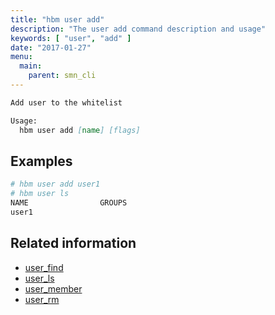```yaml
---
title: "hbm user add"
description: "The user add command description and usage"
keywords: [ "user", "add" ]
date: "2017-01-27"
menu:
  main:
    parent: smn_cli
---
```


```markdown
Add user to the whitelist

Usage:
  hbm user add [name] [flags]
```

## Examples

```bash
# hbm user add user1
# hbm user ls
NAME                GROUPS
user1
```

## Related information

* [user_find](user_find.md)
* [user_ls](user_ls.md)
* [user_member](user_member.md)
* [user_rm](user_rm.md)

